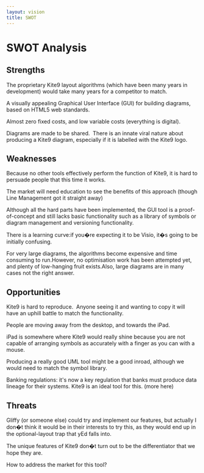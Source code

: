 ```yaml
---
layout: vision
title: SWOT
---
```



SWOT Analysis
=============

Strengths
---------

The proprietary Kite9 layout algorithms (which have been many years in
development) would take many years for a competitor to match.

A visually appealing Graphical User Interface (GUI) for building
diagrams, based on HTML5 web standards. 


Almost zero fixed costs, and low variable costs (everything is digital).

Diagrams are made to be shared. 
There is an innate viral nature about producing a Kite9 diagram,
especially if it is labelled with the Kite9 logo.

Weaknesses
----------

Because no other tools effectively perform the function of Kite9, it is
hard to persuade people that this time it works.

The market will need education to see the benefits of this approach
(though Line Management got it straight away)

Although all the hard parts have been implemented, the GUI tool is a
proof-of-concept and still lacks basic functionality such as a library
of symbols or diagram management and versioning functionality.

There is a learning curve:if
you�re expecting it to be Visio, it�s going to be initially confusing.

For very large diagrams, the algorithms become expensive and time
consuming to run.However, no
optimisation work has been attempted yet, and plenty of low-hanging
fruit exists.Also, large
diagrams are in many cases not the right answer.

Opportunities
-------------

Kite9 is hard to reproduce.  Anyone seeing it and wanting to copy it will have an uphill
battle to match the functionality.

People are moving away from the desktop, and towards the iPad.  

iPad is somewhere where Kite9 would really shine because you are not capable of arranging symbols as
accurately with a finger as you can with a mouse.

Producing a really good UML tool might be a good inroad, although we
would need to match the symbol library.

Banking regulations:  it's now a key regulation that banks must produce data lineage for their systems.  Kite9 is an ideal tool for this.  (more here)  

Threats
-------

Gliffy (or someone else) could try and implement our features, but
actually I don�t think it would be in their interests to try this, as
they would end up in the optional-layout trap that yEd falls into.

The unique features of Kite9 don�t turn out to be the differentiator
that we hope they are.

How to address the market for this tool?
